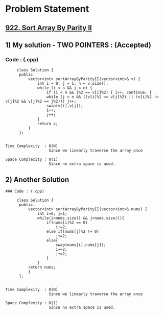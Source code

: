 # Problem Statement

## [922. Sort Array By Parity II](https://leetcode.com/problems/sort-array-by-parity-ii/)


## 1) My solution - TWO POINTERS :  (Accepted)

    
  
        
   ### Code : (.cpp)  
      
         class Solution {
          public:
              vector<int> sortArrayByParityII(vector<int>& v) {
                  int i = 0, j = 1, n = v.size();
                  while (i < n && j < n) {
                      if (i < n && i%2 == v[i]%2) { i++; continue; }
                      while (j < n && ((v[i]%2 == v[j]%2) || (v[i]%2 != v[j]%2 && v[j]%2 == j%2))) j++;
                      swap(v[i],v[j]);
                      i++;
                      j++;
                  }
                  return v;
              }
          };


    Time Complexity  : O(N)
                       Since we linearly traverse the array once

    Space Complexity : O(1)
                       Since no extra space is used.
                       
   
   
 ## 2) Another Solution
 
    ### Code : (.cpp)  
      
         class Solution {
          public:
              vector<int> sortArrayByParityII(vector<int>& nums) {
                  int i=0, j=1;
                  while(i<nums.size() && j<nums.size()){
                      if(nums[i]%2 == 0)
                          i+=2;
                      else if(nums[j]%2 != 0)
                          j+=2;
                      else{
                          swap(nums[i],nums[j]);
                          i+=2;
                          j+=2;
                      }
                  }
              return nums;
              }
          };


    Time Complexity  : O(N)
                       Since we linearly traverse the array once

    Space Complexity : O(1)
                       Since no extra space is used.
 
  
  
